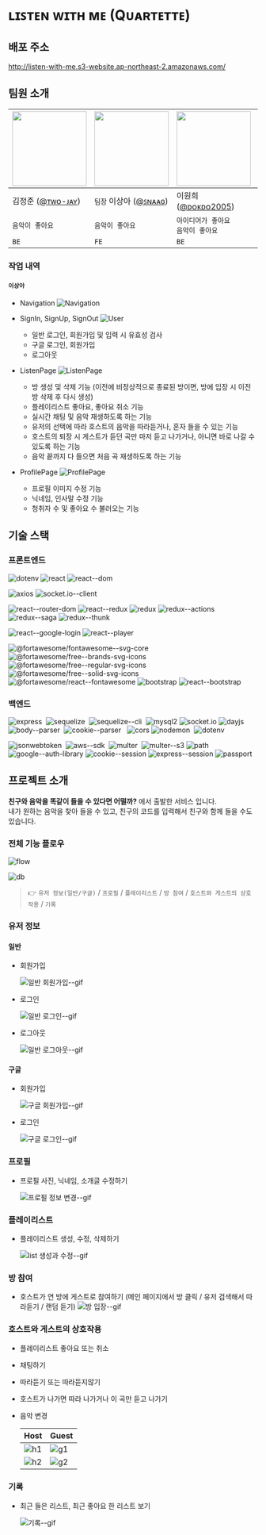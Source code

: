 # ʟɪꜱᴛᴇɴ ᴡɪᴛʜ ᴍᴇ (Qᴜᴀʀᴛᴇᴛᴛᴇ)

## 배포 주소

http://listen-with-me.s3-website.ap-northeast-2.amazonaws.com/

## 팀원 소개

| <img src="https://avatars1.githubusercontent.com/u/64449323?s=460&v=4" width="150" height="150"> | <img src="https://avatars1.githubusercontent.com/u/42943992?s=460&u=5f5585b58f81a96a7bfef29b1a28be02708cdb8f&v=4" width="150" height="150"> | <img src="https://avatars2.githubusercontent.com/u/6958819?s=460&u=3f6f5d3c835fc9ed03d169180138537621deddf2&v=4" width="150" height="150"> | <img src="https://avatars0.githubusercontent.com/u/63284310?s=460&v=4" width="150" height="150"> |
| ------------------------------------------------------------------------------------------------ | ------------------------------------------------------------------------------------------------------------------------------------------- | ------------------------------------------------------------------------------------------------------------------------------------------ | ------------------------------------------------------------------------------------------------ |
| 김정준 ([@ᴛᴡᴏ-ᴊᴀʏ](http://github.com/Two-Jay))                                                   | `팀장` 이상아 ([@ꜱɴᴀᴀɢ](http://github.com/snaag))                                                                                                  | 이원희 ([@ᴅᴏᴋᴅᴏ2005](http://github.com/dokdo2005))                                                                                         | 정인호 ([@ᴇɴᴏ76](http://github.com/eNo76))                                                       |
| `음악이 좋아요`                                                                                  | `음악이 좋아요`                                                                                                                             | `아이디어가 좋아요`<br/> `음악이 좋아요`                                                                                                   | `내가 쓸거에요`<br/>`아이디어가 좋아요`                                                          |
| `BE`                                                                                             | `FE`                                                                                                                                        | `BE`                                                                                                                              | `FE`                                                                                             |

### 작업 내역
#### `이상아`
* Navigation
![Navigation](https://user-images.githubusercontent.com/42943992/94174577-75217100-fed0-11ea-8e17-de8a8561c115.png)

* SignIn, SignUp, SignOut
   ![User](https://user-images.githubusercontent.com/42943992/94174583-76529e00-fed0-11ea-9775-6068058c87cb.png)
   - 일반 로그인, 회원가입 및 입력 시 유효성 검사
   - 구글 로그인, 회원가입
   - 로그아웃
   
* ListenPage
   ![ListenPage](https://user-images.githubusercontent.com/42943992/94174590-76eb3480-fed0-11ea-9af0-0df2701e85df.png)
   - 방 생성 및 삭제 기능 (이전에 비정상적으로 종료된 방이면, 방에 입장 시 이전 방 삭제 후 다시 생성)
   - 플레이리스트 좋아요, 좋아요 취소 기능
   - 실시간 채팅 및 음악 재생하도록 하는 기능
   - 유저의 선택에 따라 호스트의 음악을 따라듣거나, 혼자 들을 수 있는 기능
   - 호스트의 퇴장 시 게스트가 듣던 곡만 마저 듣고 나가거나, 아니면 바로 나갈 수 있도록 하는 기능
   - 음악 끝까지 다 들으면 처음 곡 재생하도록 하는 기능


* ProfilePage
   ![ProfilePage](https://user-images.githubusercontent.com/42943992/94174594-78b4f800-fed0-11ea-8b48-2f094ccf04e6.png)
   - 프로필 이미지 수정 기능
   - 닉네임, 인사말 수정 기능
   - 청취자 수 및 좋아요 수 불러오는 기능


## 기술 스택

### 프론트엔드

![dotenv](https://img.shields.io/badge/dotenv-^8.2.0-red?style=flat-square)
![react](https://img.shields.io/badge/react-^16.13.1-red?style=flat-square)
![react--dom](https://img.shields.io/badge/react--dom-^16.13.1-red?style=flat-square)

![axios](https://img.shields.io/badge/axios-^0.20.0-orange?style=flat-square) ![socket.io--client](https://img.shields.io/badge/socket.io--client-^2.3.0-orange?style=flat-square)

![react--router-dom](https://img.shields.io/badge/react--router--dom-^5.2.0-yellow?style=flat-square)
![react--redux](https://img.shields.io/badge/react--redux-^7.2.1-yellow?style=flat-square)
![redux](https://img.shields.io/badge/redux-^4.0.5-yellow?style=flat-square)
![redux--actions](https://img.shields.io/badge/redux--actions-^2.6.5-yellow?style=flat-square)
![redux--saga](https://img.shields.io/badge/redux--saga-^1.1.3-yellow?style=flat-square)
![redux--thunk](https://img.shields.io/badge/redux--thunk-^2.3.0-yellow?style=flat-square)

![react--google-login](https://img.shields.io/badge/react--google--login-^5.1.21-green?style=flat-square)
![react--player](https://img.shields.io/badge/react--player-^2.6.1-green?style=flat-square)

![@fortawesome/fontawesome--svg-core](https://img.shields.io/badge/@fortawesome/fontawesome--svg--core-^1.2.30-blue?style=flat-square)  ![@fortawesome/free--brands-svg-icons](https://img.shields.io/badge/@fortawesome/free--brands--svg--icons-^5.14.0-blue?style=flat-square) ![@fortawesome/free--regular-svg-icons](https://img.shields.io/badge/@fortawesome/free--regular--svg--icons-^5.14.0-blue?style=flat-square) ![@fortawesome/free--solid-svg-icons](https://img.shields.io/badge/@fortawesome/free--solid--svg--icons-^5.14.0-blue?style=flat-square) ![@fortawesome/react--fontawesome](https://img.shields.io/badge/@fortawesome/react--fontawesome-^0.1.11-blue?style=flat-square) ![bootstrap](https://img.shields.io/badge/bootstrap-^4.5.2-blue?style=flat-square) ![react--bootstrap](https://img.shields.io/badge/react--bootstrap-^1.3.0-blue?style=flat-square)

### 백엔드

![express](https://img.shields.io/badge/express-^4.17.1-red?style=flat-square) 
![sequelize](https://img.shields.io/badge/sequelize-^6.3.4-red?style=flat-square) 
![sequelize--cli](https://img.shields.io/badge/sequelize--cli-^6.2.0-red?style=flat-square) 
![mysql2](https://img.shields.io/badge/mysql2-^2.1.0-red?style=flat-square)
![socket.io](https://img.shields.io/badge/socket.io-^2.3.0-orange?style=flat-square)
![dayjs](https://img.shields.io/badge/dayjs-^1.8.36-orange?style=flat-square)
![body--parser](https://img.shields.io/badge/body--parser-^1.19.0-yellow?style=flat-square) 
![cookie--parser](https://img.shields.io/badge/cookie--parser-^1.4.5-yellow?style=flat-square)  
![cors](https://img.shields.io/badge/cors-^2.8.5-yellow?style=flat-square)
![nodemon](https://img.shields.io/badge/nodemon-^2.0.4-yellow?style=flat-square) 
![dotenv](https://img.shields.io/badge/dotenv-^8.2.0-yellow?style=flat-square)

![jsonwebtoken](https://img.shields.io/badge/jsonwebtoken-^8.5.1-brightgreen?style=flat-square) 
![aws--sdk](https://img.shields.io/badge/aws--sdk-^2.743.0-brightgreen?style=flat-square) 
![multer](https://img.shields.io/badge/multer-^1.4.2-brightgreen?style=flat-square) 
![multer--s3](https://img.shields.io/badge/multer--s3-^2.9.0-brightgreen?style=flat-square)
![path](https://img.shields.io/badge/path-^0.12.7-brightgreen?style=flat-square)
![google--auth-library](https://img.shields.io/badge/google--auth--library-^6.0.6-blue?style=flat-square)
![cookie--session](https://img.shields.io/badge/cookie--session-^1.4.0-blue?style=flat-square)
![express--session](https://img.shields.io/badge/express--session-^1.17.1-blue?style=flat-square)
![passport](https://img.shields.io/badge/passport-^0.4.1-blue?style=flat-square)

## 프로젝트 소개

**친구와 음악을 똑같이 들을 수 있다면 어떨까?** 에서 출발한 서비스 입니다. <br/>
내가 원하는 음악을 찾아 들을 수 있고, 친구의 코드를 입력해서 친구와 함께 들을 수도 있습니다.

### 전체 기능 플로우

![flow](https://user-images.githubusercontent.com/42943992/91415156-961e8400-e888-11ea-9eb5-972ba314da85.png)

![db](https://user-images.githubusercontent.com/42943992/93746311-da0a6c00-fc2f-11ea-84b1-3d371672ac99.png)

> 👉 `유저 정보(일반/구글)` / `프로필` / `플레이리스트` / `방 참여` / `호스트와 게스트의 상호 작용` / `기록`

### 유저 정보

#### 일반

- 회원가입

  ![일반 회원가입--gif](https://user-images.githubusercontent.com/42943992/93744705-3d46cf00-fc2d-11ea-96ab-25000ac153bb.gif)

- 로그인

  ![일반 로그인--gif](https://user-images.githubusercontent.com/42943992/93744700-3b7d0b80-fc2d-11ea-9000-84845464d25e.gif)

- 로그아웃

  ![일반 로그아웃--gif](https://user-images.githubusercontent.com/42943992/93744695-391ab180-fc2d-11ea-82aa-603bf8855f82.gif)

#### 구글

- 회원가입

  ![구글 회원가입--gif](https://user-images.githubusercontent.com/42943992/93744808-6a937d00-fc2d-11ea-9f4e-958bab73c1e6.gif)

- 로그인

  ![구글 로그인--gif](https://user-images.githubusercontent.com/42943992/93744799-68312300-fc2d-11ea-8338-b09d958de84f.gif)

### 프로필

- 프로필 사진, 닉네임, 소개글 수정하기

  ![프로필 정보 변경--gif](https://user-images.githubusercontent.com/42943992/93744976-acbcbe80-fc2d-11ea-9439-6f3fd4b9b2b5.gif)

### 플레이리스트

- 플레이리스트 생성, 수정, 삭제하기

  ![list 생성과 수정--gif](https://user-images.githubusercontent.com/42943992/93744982-b0504580-fc2d-11ea-824e-4ab9cedf1f9e.gif)

### 방 참여

- 호스트가 연 방에 게스트로 참여하기 (메인 페이지에서 방 클릭 / 유저 검색해서 따라듣기 / 랜덤 듣기)
  ![방 입장--gif](https://user-images.githubusercontent.com/42943992/93744989-b34b3600-fc2d-11ea-95c0-1f55a2bc7729.gif)

### 호스트와 게스트의 상호작용

- 플레이리스트 좋아요 또는 취소

- 채팅하기

- 따라듣기 또는 따라듣지않기

- 호스트가 나가면 따라 나가거나 이 곡만 듣고 나가기

- 음악 변경

  | Host                                                                                                        | Guest                                                                                                       |
  | ----------------------------------------------------------------------------------------------------------- | ----------------------------------------------------------------------------------------------------------- |
  | ![h1](https://user-images.githubusercontent.com/42943992/93745222-25237f80-fc2e-11ea-94cb-54fac743b540.gif) | ![g1](https://user-images.githubusercontent.com/42943992/93745219-2359bc00-fc2e-11ea-8e1d-6dd7ae765103.gif) |
  | ![h2](https://user-images.githubusercontent.com/42943992/93745264-353b5f00-fc2e-11ea-93ce-25572b64480a.gif) | ![g2](https://user-images.githubusercontent.com/42943992/93745248-2eace780-fc2e-11ea-9186-d71f5b6a22e2.gif) |

### 기록

- 최근 들은 리스트, 최근 좋아요 한 리스트 보기

  ![기록--gif](https://user-images.githubusercontent.com/42943992/93745049-d1b13180-fc2d-11ea-9601-a336c237061a.gif)
